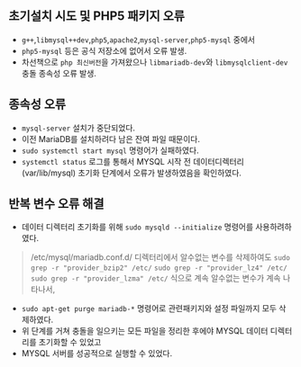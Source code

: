 ## 초기설치 시도 및 PHP5 패키지 오류
- `g++`,`libmysql++dev`,`php5`,`apache2`,`mysql-server`,`php5-mysql` 중에서
- `php5-mysql` 등은 공식 저장소에 없어서 오류 발생.
- 차선책으로 `php 최신버전`을 가져왔으나 `libmariadb-dev`와 `libmysqlclient-dev` 충돌 종속성 오류 발생.

## 종속성 오류
- `mysql-server` 설치가 중단되었다.
- 이전 MariaDB를 설치하려다 남은 잔여 파일 때문이다.
- `sudo systemctl start mysql` 명령어가 실패하였다.
- `systemctl status` 로그를 통해서 MYSQL 시작 전 데이터디렉터리(var/lib/mysql) 초기화 단계에서 오류가 발생하였음을 확인하였다.

## 반복 변수 오류 해결
- 데이터 디렉터리 초기화를 위해 `sudo mysqld --initialize` 명령어를 사용하려하였다.
> /etc/mysql/mariadb.conf.d/ 디렉터리에서 알수없는 변수를 삭제하여도
> `sudo grep -r "provider_bzip2" /etc/`
> `sudo grep -r "provider_lz4" /etc/`
> `sudo grep -r "provider_lzma" /etc/` 식으로 계속 알수없는 변수가 계속 나타나서,
- `sudo apt-get purge mariadb-*` 명령어로 관련패키지와 설정 파일까지 모두 삭제하였다.
- 위 단계를 거쳐 충돌을 일으키는 모든 파일을 정리한 후에야 MYSQL 데이터 디렉터리를 초기화할 수 있었고
- MYSQL 서버를 성공적으로 실행할 수 있었다.
